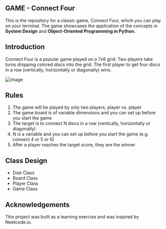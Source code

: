 ## GAME - Connect Four
This is the repository for a classic game, Connect Four, which you can play on your terminal. The game showcases the application of the concepts in **System Design** and **Object-Oriented Programming in Python**.

## Introduction
Connect Four is a popular game played on a 7x6 grid. Two players take turns dropping colored discs into the grid. The first player to get four discs in a row (vertically, horizontally or diagonally) wins.

![image](https://github.com/tzuanwang/Game-Open-Four/assets/88637946/dcd709b3-d951-44fc-b24a-5de40534a00e)

## Rules
1. The game will be played by only two players, player vs. player
2. The game board is of variable dimensions and you can set up before you start the game
3. The target is to connect N discs in a row (vertically, horizontally or diagonally)
4. N is a variable and you can set up before you start the game (e.g. connect 4 or 5 or 6)
5. After a player reaches the target score, they are the winner

## Class Design
* Disk Class
* Board Class
* Player Class
* Game Class

## Acknowledgements
This project was built as a learning exercise and was inspired by Neetcode.io.

